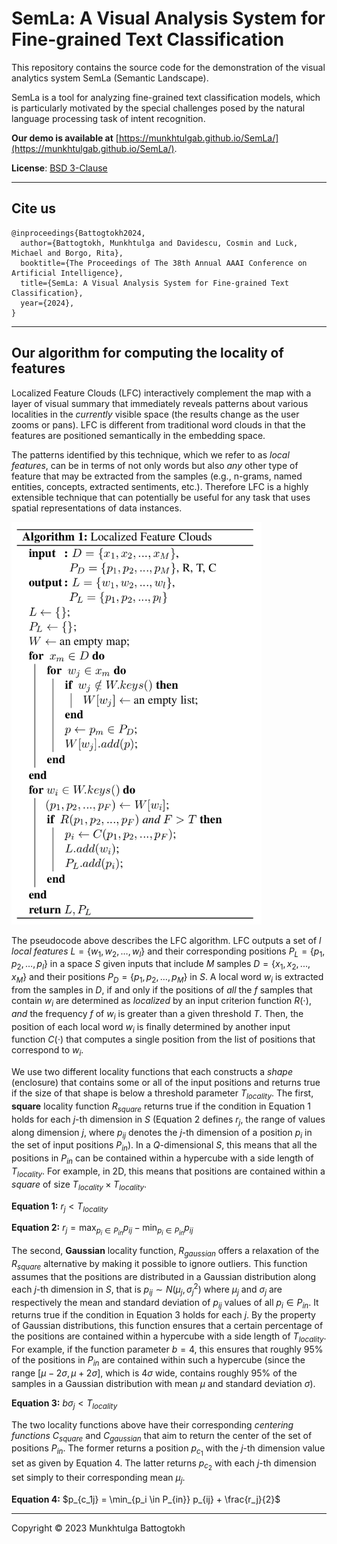 # SemLa: A Visual Analysis System for Fine-grained Text Classification

This repository contains the source code for the demonstration of the visual analytics system SemLa (Semantic Landscape).

SemLa is a tool for analyzing fine-grained text classification models, which is particularly motivated by the special challenges posed by the natural language processing task of intent recognition.

**Our demo is available at** [https://munkhtulgab.github.io/SemLa/](https://munkhtulgab.github.io/SemLa/).

**License**: [BSD 3-Clause](https://github.com/MunkhtulgaB/SemLa/blob/main/LICENSE)

<hr>

## Cite us

```
@inproceedings{Battogtokh2024,
  author={Battogtokh, Munkhtulga and Davidescu, Cosmin and Luck, Michael and Borgo, Rita},
  booktitle={The Proceedings of The 38th Annual AAAI Conference on Artificial Intelligence}, 
  title={SemLa: A Visual Analysis System for Fine-grained Text Classification}, 
  year={2024},
}
```
<hr>

## Our algorithm for computing the locality of features

Localized Feature Clouds (LFC) interactively complement the map with a layer of visual summary that immediately reveals patterns about various localities in the _currently_ visible space (the results change as the user zooms or pans). LFC is different from traditional word clouds in that the features are positioned semantically in the embedding space.

The patterns identified by this technique, which we refer to as _local features_, can be in terms of not only words but also _any_ other type of feature that may be extracted from the samples (e.g., n-grams, named entities, concepts, extracted sentiments, etc.). Therefore LFC is a highly extensible technique that can potentially be useful for any task that uses spatial representations of data instances.

<img src="local-features.png" alt="Local features algorithm" width="400"/>

The pseudocode above describes the LFC algorithm. LFC outputs a set of $l$ _local features_ $L = \{w_1, w_2, \ldots, w_l\}$ and their corresponding positions $P_L = \{ p_1, p_2, \ldots, p_l \}$ in a space $S$ given inputs that include $M$ samples $D = \{x_1, x_2, ..., x_M\}$ and their positions $P_D = \{p_1, p_2, \ldots, p_M\}$ in $S$. A local word $w_i$ is extracted from the samples in $D$, if and only if the positions of _all_ the $f$ samples that contain $w_i$ are determined as _localized_ by an input criterion function $R(\cdot)$, _and_ the frequency $f$ of $w_i$ is greater than a given threshold $T$. Then, the position of each local word $w_i$ is finally determined by another input function $C(\cdot)$ that computes a single position from the list of positions that correspond to $w_i$. 

We use two different locality functions that each constructs a _shape_ (enclosure) that contains some or all of the input positions and returns true if the size of that shape is below a threshold parameter $T_{locality}$.
The first, **square** locality function $R_{square}$ returns true if the condition in Equation 1 holds for each $j$-th dimension in $S$ (Equation 2 defines $r_j$, the range of values along dimension $j$, where $p_{ij}$ denotes the $j$-th dimension of a position $p_i$ in the set of input positions $P_{in}$). In a $Q$-dimensional $S$, this means that all the positions in $P_{in}$ can be contained within a hypercube with a side length of $T_{locality}$. For example, in 2D, this means that positions are contained within a _square_ of size $T_{locality} \times T_{locality}$.

**Equation 1:** $r_j < T_{locality}$

**Equation 2:** $r_j = \max_{p_i \in P_{in}} p_{ij} - \min_{p_i \in P_{in}} p_{ij}$

The second, **Gaussian** locality function, $R_{gaussian}$ offers a relaxation of the $R_{square}$ alternative by making it possible to ignore outliers. This function assumes that the positions are distributed in a Gaussian distribution along each $j$-th dimension in $S$, that is $p_{ij} \sim N(\mu_j, \sigma_j^2)$ where $\mu_j$ and $\sigma_j$ are respectively the mean and standard deviation of $p_{ij}$ values of all $p_i \in P_{in}$. It returns true if the condition in Equation 3 holds for each $j$. By the property of Gaussian distributions, this function ensures that a certain percentage of the positions are contained within a hypercube with a side length of $T_{locality}$. For example, if the function parameter $b = 4$, this ensures that roughly 95\% of the positions in $P_{in}$ are contained within such a hypercube (since the range $[\mu - 2\sigma, \mu + 2\sigma]$, which is $4\sigma$ wide, contains roughly 95\% of the samples in a Gaussian distribution with mean $\mu$ and standard deviation $\sigma$).

**Equation 3:** $b\sigma_j < T_{locality}$

The two locality functions above have their corresponding _centering functions_ $C_{square}$ and $C_{gaussian}$ that aim to return the center of the set of positions $P_{in}$. The former returns a position $p_{c_1}$ with the $j$-th dimension value set as given by Equation 4. The latter returns $p_{c_2}$ with each $j$-th dimension set simply to their corresponding mean $\mu_j$.

**Equation 4:** $p_{c_1j} = \min_{p_i \in P_{in}} p_{ij} + \frac{r_j}{2}$

<hr>

Copyright © 2023 Munkhtulga Battogtokh


